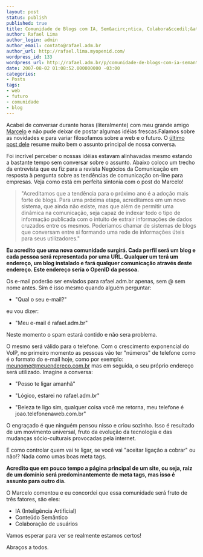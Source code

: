 ```yaml
---
layout: post
status: publish
published: true
title: Comunidade de Blogs com IA, Sem&acirc;ntica, Colabora&ccedil;&atilde;o e OpenID
author: Rafael Lima
author_login: admin
author_email: contato@rafael.adm.br
author_url: http://rafael.lima.myopenid.com/
wordpress_id: 133
wordpress_url: http://rafael.adm.br/p/comunidade-de-blogs-com-ia-semantica-colaboracao-e-openid/
date: 2007-08-02 01:08:52.000000000 -03:00
categories:
- Posts
tags:
- web
- futuro
- comunidade
- blog
---
```

Acabei de conversar durante horas (literalmente) com meu grande amigo <a href="http://pensoporquepenso.com">Marcelo</a> e n&atilde;o pude deixar de postar algumas id&eacute;ias frescas.Falamos sobre as novidades e para variar filosofamos sobre a web e o futuro. O <a href="http://pensoporquepenso.com/2007/07/26/indexacao-de-servicos-brutos/">&uacute;ltimo post dele</a> resume muito bem o assunto principal de nossa conversa.

Foi incr&iacute;vel perceber o nossas id&eacute;ias estavam alinhavadas mesmo estando a bastante tempo sem conversar sobre o assunto. Abaixo coloco um trecho da entrevista que eu fiz para a revista Neg&oacute;cios da Comunica&ccedil;&atilde;o em resposta &agrave; pergunta sobre as tend&ecirc;ncias de comunica&ccedil;&atilde;o on-line para empresas. Veja como est&aacute; em perfeita sintonia com o post do Marcelo!

<blockquote>"Acreditamos que a tend&ecirc;ncia para o pr&oacute;ximo ano &eacute; a ado&ccedil;&atilde;o mais forte de blogs. Para uma pr&oacute;xima etapa, acreditamos em um novo sistema, que ainda n&atilde;o existe, mas que al&eacute;m de permitir uma din&acirc;mica na comunica&ccedil;&atilde;o, seja capaz de indexar todo o tipo de informa&ccedil;&atilde;o publicada com o intuito de extrair informa&ccedil;&otilde;es de dados cruzados entre os mesmos. Poder&iacute;amos chamar de sistemas de blogs que conversam entre si formando uma rede de informa&ccedil;&otilde;es &uacute;teis para seus utilizadores."</blockquote>

<strong>Eu acredito que uma nova comunidade surgir&aacute;. Cada perfil ser&aacute; um blog e cada pessoa ser&aacute; representada por uma URL. Qualquer um ter&aacute; um endere&ccedil;o, um blog instalado e far&aacute; qualquer comunica&ccedil;&atilde;o atrav&eacute;s deste endere&ccedil;o. Este endere&ccedil;o seria o OpenID da pessoa.
</strong>

Os e-mail poder&atilde;o ser enviados para rafael.adm.br apenas, sem @ sem nome antes. Sim &eacute; isso mesmo quando algu&eacute;m perguntar:

- "Qual o seu e-mail?"

eu vou dizer:

- "Meu e-mail &eacute; rafael.adm.br"

Neste momento o spam estar&aacute; contido e n&atilde;o sera problema.

O mesmo ser&aacute; v&aacute;lido para o telefone. Com o crescimento exponencial do VoIP, no primeiro momento as pessoas v&atilde;o ter "n&uacute;meros" de telefone como &eacute; o formato do e-mail hoje, como por exemplo: meunome@meuendereco.com.br mas em seguida, o seu pr&oacute;prio endere&ccedil;o ser&aacute; utilizado. Imagine a conversa:

- "Posso te ligar amanh&atilde;"

- "L&oacute;gico, estarei no rafael.adm.br"

- "Beleza te ligo sim, qualquer coisa voc&ecirc; me retorna, meu telefone &eacute; joao.telefonenaweb.com.br"

O engra&ccedil;ado &eacute; que ningu&eacute;m pensou nisso e criou sozinho. Isso &eacute; resultado de um movimento universal, fruto da evolu&ccedil;&atilde;o da tecnologia e das mudan&ccedil;as s&oacute;cio-culturais provocadas pela internet.

E como controlar quem vai te ligar, se voc&ecirc; vai "aceitar liga&ccedil;&atilde;o a cobrar" ou n&atilde;o!? Nada como umas boas meta tags.

<strong>Acredito que em pouco tempo a p&aacute;gina principal de um site, ou seja, raiz de um dom&iacute;nio ser&aacute; predominantemente de meta tags, mas isso &eacute; assunto para outro dia.</strong>

O Marcelo comentou e eu concordei que essa comunidade ser&aacute; fruto de tr&ecirc;s fatores, s&atilde;o eles:
<ul>
	<li>IA (Intelig&ecirc;ncia Artificial)</li>
	<li>Conte&uacute;do Sem&acirc;ntico</li>
	<li>Colabora&ccedil;&atilde;o de usu&aacute;rios</li>
</ul>

Vamos esperar para ver se realmente estamos certos!

Abra&ccedil;os a todos.
